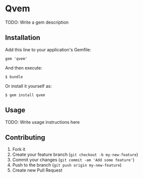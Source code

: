 # Qvem

TODO: Write a gem description

## Installation

Add this line to your application's Gemfile:

    gem 'qvem'

And then execute:

    $ bundle

Or install it yourself as:

    $ gem install qvem

## Usage

TODO: Write usage instructions here

## Contributing

1. Fork it
2. Create your feature branch (`git checkout -b my-new-feature`)
3. Commit your changes (`git commit -am 'Add some feature'`)
4. Push to the branch (`git push origin my-new-feature`)
5. Create new Pull Request
